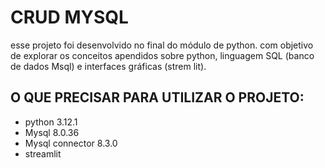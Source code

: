 # CRUD MYSQL

esse projeto foi desenvolvido no final do módulo de python.
com objetivo de explorar os conceitos apendidos sobre python, linguagem SQL (banco de dados Msql) e interfaces
gráficas (strem lit).

## O QUE PRECISAR PARA UTILIZAR O PROJETO:
- python 3.12.1
- Mysql 8.0.36
- Mysql connector 8.3.0
- streamlit


